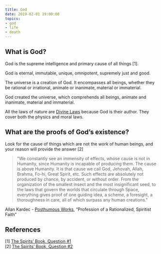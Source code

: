 ```yaml
---
title: God
date: 2019-02-01 19:00:00
topics:
- god
- life
- death
---
```


## What is God?  
God is the supreme intelligence and primary cause of all things [1].  

God is eternal, immutable, unique, omnipotent, supremely just and good.  

The universe is a creation of God. It encompasses all beings, whether they be rational or irrational, animate or inanimate, material or immaterial.  

God created the universe, which comprehends all beings, animate and inanimate, material and immaterial.  

All the laws of nature are [Divine Laws](/divine-laws) because God is their author. They cover both the physics and moral laws.   

## What are the proofs of God’s existence?
Look for the cause of things which are not the work of human beings, and your reason will provide the answer [2]

> "We constantly see an immensity of effects, whose cause is not in Humanity, since Humanity is incapable of producing them. The cause is above Humanity. It is that cause we call God, Jehovah, Allah, Brahma, Fo-hi, Great Spirit, etc. Such effects are absolutely not produced by chance, by accident, or without order. From the organization of the smallest insect and the most insignificant seed, to the laws that govern the worlds that circulate through Space, everything gives proof of one guiding idea, a scheme, a foresight, a thoroughness in care, all of which surpass any human creations."

Allan Kardec - [Posthumous Works](/books/allan-kardec/posthmous-works), “Profession of a Rationalized, Spiritist Faith”

## References
[1] [The Spirits’ Book, Question #1](/books/allan-kardec/spirits-book/1)  
[2] [The Spirits’ Book, Question #2](/books/allan-kardec/spirits-book/2)  
